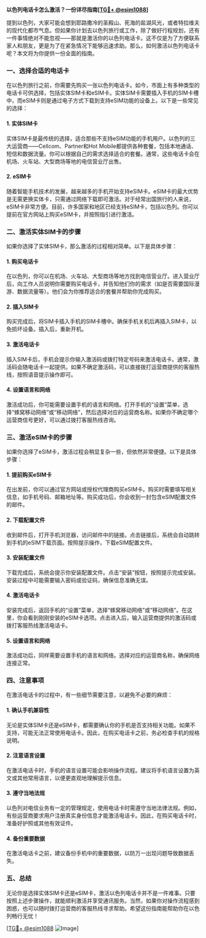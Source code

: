 **以色列电话卡怎么激活？一份详尽指南[[TG💪+ @esim1088](https://t.me/s/esim1088)]**

提到以色列，大家可能会想到耶路撒冷的圣殿山、死海的盐湖风光，或者特拉维夫的现代化都市气息。但如果你计划去以色列旅行或工作，除了做好行程规划，还有一件事情绝对不能忽视——那就是激活你的以色列电话卡。这不仅是为了方便联系家人和朋友，更是为了在紧急情况下能够迅速求助。那么，如何激活以色列电话卡呢？本文将为你提供一份全面的指南。

### 一、选择合适的电话卡

在以色列旅行之前，你需要先购买一张以色列电话卡。如今，市面上有多种类型的电话卡可供选择，包括实体SIM卡和eSIM卡。实体SIM卡需要插入手机的SIM卡槽中，而eSIM卡则是通过电子方式下载到支持eSIM功能的设备上。以下是一些常见的选择：

#### 1. 实体SIM卡
实体SIM卡是最传统的选择，适合那些不支持eSIM功能的手机用户。以色列的三大运营商——Cellcom、Partner和Hot Mobile都提供各种套餐，包括本地通话、短信和数据流量。你可以根据自己的需求选择适合的套餐。通常，这些电话卡会在机场、火车站、大型商场等地的电信营业厅出售。

#### 2. eSIM卡
随着智能手机技术的发展，越来越多的手机开始支持eSIM卡。eSIM卡的最大优势是无需更换实体卡，只需通过网络下载即可激活。对于经常出国旅行的人来说，eSIM卡非常方便。目前，许多国家和地区已经支持eSIM卡，包括以色列。你可以提前在官方网站上购买eSIM卡，并按照指引进行激活。

### 二、激活实体SIM卡的步骤

如果你选择了实体SIM卡，那么激活的过程相对简单。以下是具体步骤：

#### 1. 购买电话卡
在以色列，你可以在机场、火车站、大型商场等地方找到电信营业厅。进入营业厅后，向工作人员说明你需要购买电话卡，并告知他们你的需求（如是否需要国际漫游、数据流量等）。他们会为你推荐适合的套餐并帮助你完成购买。

#### 2. 插入SIM卡
购买完成后，将SIM卡插入手机的SIM卡槽中。确保手机关机后再插入SIM卡，以免损坏设备。插入后，重新开机。

#### 3. 激活电话卡
插入SIM卡后，手机会提示你输入激活码或拨打特定号码来激活电话卡。通常，激活码会随电话卡一起提供。如果不确定激活码，可以直接拨打运营商提供的客服热线，按照语音提示操作即可。

#### 4. 设置语言和网络
激活成功后，你可能需要设置手机的语言和网络。打开手机的“设置”菜单，选择“蜂窝移动网络”或“移动网络”，然后选择对应的运营商名称。如果你不确定哪个运营商信号更好，可以通过拨打客服热线咨询。

### 三、激活eSIM卡的步骤

如果你选择了eSIM卡，激活过程会稍显复杂一些，但依然非常便捷。以下是具体步骤：

#### 1. 提前购买eSIM卡
在出发前，你可以通过官方网站或授权代理商购买eSIM卡。购买时需要填写相关信息，如手机号码、邮箱地址等。购买成功后，你会收到一封包含eSIM配置文件的邮件。

#### 2. 下载配置文件
收到邮件后，打开手机浏览器，访问邮件中的链接。点击链接后，系统会自动跳转到手机的eSIM下载页面。按照提示操作，下载eSIM配置文件。

#### 3. 安装配置文件
下载完成后，系统会提示你安装配置文件。点击“安装”按钮，按照提示完成安装。安装过程中可能需要输入密码或验证码，确保信息准确无误。

#### 4. 激活电话卡
安装完成后，返回手机的“设置”菜单，选择“蜂窝移动网络”或“移动网络”。在这里，你会看到刚刚安装的eSIM卡选项。点击进入后，输入运营商提供的激活码或拨打客服热线激活电话卡。

#### 5. 设置语言和网络
激活成功后，同样需要设置手机的语言和网络。选择对应的运营商名称，确保网络连接正常。

### 四、注意事项

在激活电话卡的过程中，有一些细节需要注意，以避免不必要的麻烦：

#### 1. 确认手机兼容性
无论是实体SIM卡还是eSIM卡，都需要确认你的手机是否支持相关功能。如果不支持，可能无法正常使用电话卡。因此，在购买电话卡之前，务必检查手机的规格说明。

#### 2. 注意语言设置
在激活电话卡时，手机的语言设置可能会影响操作流程。建议将手机语言设置为英文或其他常用语言，以便更直观地理解提示信息。

#### 3. 遵守当地法规
以色列对电信业务有一定的管理规定，使用电话卡时需遵守当地法律法规。例如，有些运营商要求用户注册真实身份信息才能激活电话卡。因此，在购买电话卡时，准备好护照或其他有效证件。

#### 4. 备份重要数据
在激活电话卡之前，建议备份手机中的重要数据，以防万一出现问题导致数据丢失。

### 五、总结

无论你是选择实体SIM卡还是eSIM卡，激活以色列电话卡并不是一件难事。只要按照上述步骤操作，就能顺利激活并享受通讯服务。当然，如果你对操作流程感到困惑，也可以随时拨打运营商的客服热线寻求帮助。希望这份指南能帮助你在以色列畅行无忧！

[[TG💪+ @esim1088](https://t.me/s/esim1088) ![Image](https://i.postimg.cc/4NQfJmqS/Snipaste-2025-05-13-00-14-12.png)]